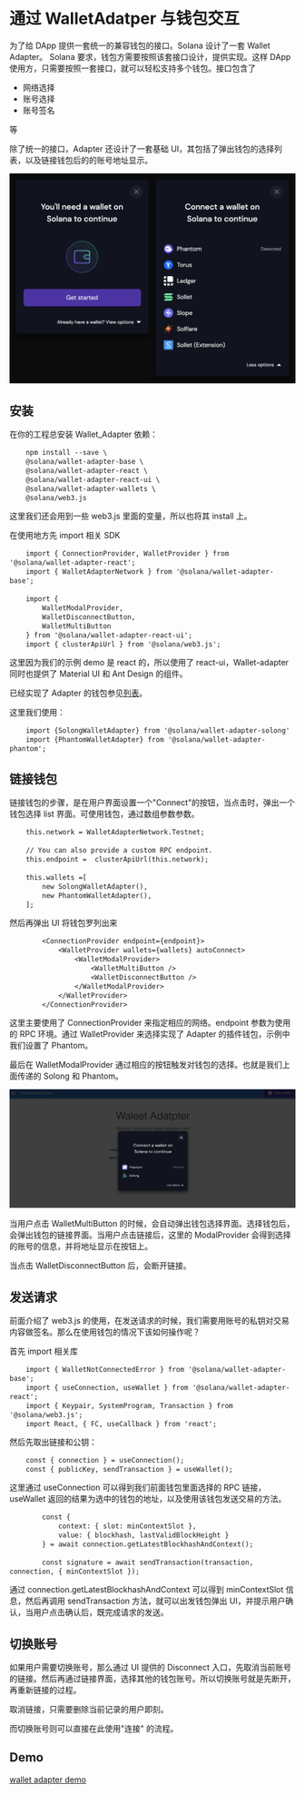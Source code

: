 # 通过 WalletAdatper 与钱包交互

为了给 DApp 提供一套统一的兼容钱包的接口。Solana 设计了一套 Wallet Adapter。 Solana 要求，钱包方需要按照该套接口设计，提供实现。这样 DApp 使用方，只需要按照一套接口，就可以轻松支持多个钱包。接口包含了

- 网络选择
- 账号选择
- 账号签名

等

除了统一的接口，Adapter 还设计了一套基础 UI，其包括了弹出钱包的选择列表，以及链接钱包后的的账号地址显示。

![](./assets/images/wallets_select_ui.png)

## 安装

在你的工程总安装 Wallet_Adapter 依赖：

```
    npm install --save \
    @solana/wallet-adapter-base \
    @solana/wallet-adapter-react \
    @solana/wallet-adapter-react-ui \
    @solana/wallet-adapter-wallets \
    @solana/web3.js
```

这里我们还会用到一些 web3.js 里面的变量，所以也将其 install 上。

在使用地方先 import 相关 SDK

```
    import { ConnectionProvider, WalletProvider } from '@solana/wallet-adapter-react';
    import { WalletAdapterNetwork } from '@solana/wallet-adapter-base';

    import {
        WalletModalProvider,
        WalletDisconnectButton,
        WalletMultiButton
    } from '@solana/wallet-adapter-react-ui';
    import { clusterApiUrl } from '@solana/web3.js';
```

这里因为我们的示例 demo 是 react 的，所以使用了 react-ui，Wallet-adapter 同时也提供了 Material UI 和 Ant Design 的组件。

已经实现了 Adapter 的钱包参见[列表](https://github.com/solana-labs/wallet-adapter/tree/master/packages/wallets)。

这里我们使用：

```
    import {SolongWalletAdapter} from '@solana/wallet-adapter-solong'
    import {PhantomWalletAdapter} from '@solana/wallet-adapter-phantom';
```

## 链接钱包

链接钱包的步骤，是在用户界面设置一个"Connect"的按钮，当点击时，弹出一个钱包选择 list 界面。可使用钱包，通过数组参数参数。

```
    this.network = WalletAdapterNetwork.Testnet;

    // You can also provide a custom RPC endpoint.
    this.endpoint =  clusterApiUrl(this.network);

    this.wallets =[
        new SolongWalletAdapter(),
        new PhantomWalletAdapter(),
    ];
```

然后再弹出 UI 将钱包罗列出来

```
        <ConnectionProvider endpoint={endpoint}>
            <WalletProvider wallets={wallets} autoConnect>
                <WalletModalProvider>
                    <WalletMultiButton />
                    <WalletDisconnectButton />
                </WalletModalProvider>
            </WalletProvider>
        </ConnectionProvider>
```

这里主要使用了 ConnectionProvider 来指定相应的网络。endpoint 参数为使用的 RPC 环境。通过 WalletProvider 来选择实现了 Adapter 的插件钱包，示例中我们设置了 Phantom。

最后在 WalletModalProvider 通过相应的按钮触发对钱包的选择。也就是我们上面传递的 Solong 和 Phantom。

![](./assets/images/wallet_connect.png)

当用户点击 WalletMultiButton 的时候，会自动弹出钱包选择界面。选择钱包后，会弹出钱包的链接界面。当用户点击链接后，这里的 ModalProvider 会得到选择的账号的信息，并将地址显示在按钮上。

当点击 WalletDisconnectButton 后，会断开链接。

## 发送请求

前面介绍了 web3.js 的使用，在发送请求的时候，我们需要用账号的私钥对交易内容做签名。那么在使用钱包的情况下该如何操作呢？

首先 import 相关库

```
    import { WalletNotConnectedError } from '@solana/wallet-adapter-base';
    import { useConnection, useWallet } from '@solana/wallet-adapter-react';
    import { Keypair, SystemProgram, Transaction } from '@solana/web3.js';
    import React, { FC, useCallback } from 'react';
```

然后先取出链接和公钥：

```
    const { connection } = useConnection();
    const { publicKey, sendTransaction } = useWallet();
```

这里通过 useConnection 可以得到我们前面钱包里面选择的 RPC 链接，useWallet 返回的结果为选中的钱包的地址，以及使用该钱包发送交易的方法。

```
        const {
            context: { slot: minContextSlot },
            value: { blockhash, lastValidBlockHeight }
        } = await connection.getLatestBlockhashAndContext();

        const signature = await sendTransaction(transaction, connection, { minContextSlot });
```

通过 connection.getLatestBlockhashAndContext 可以得到 minContextSlot 信息，然后再调用 sendTransaction 方法，就可以出发钱包弹出 UI，并提示用户确认，当用户点击确认后，既完成请求的发送。

## 切换账号

如果用户需要切换账号，那么通过 UI 提供的 Disconnect 入口，先取消当前账号的链接。然后再通过链接界面，选择其他的钱包账号。所以切换账号就是先断开，再重新链接的过程。

取消链接，只需要删除当前记录的用户即刻。

而切换账号则可以直接在此使用"连接" 的流程。

## Demo

[wallet adapter demo](../assets/files/wallet-adapter-demo.zip)
